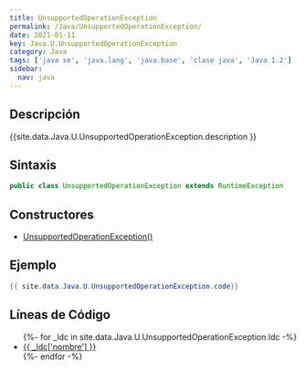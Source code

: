```yaml
---
title: UnsupportedOperationException
permalink: /Java/UnsupportedOperationException/
date: 2021-01-11
key: Java.U.UnsupportedOperationException
category: Java
tags: ['java se', 'java.lang', 'java.base', 'clase java', 'Java 1.2']
sidebar: 
  nav: java
---
```


## Descripción
{{site.data.Java.U.UnsupportedOperationException.description }}

## Sintaxis
~~~java
public class UnsupportedOperationException extends RuntimeException
~~~

## Constructores
* [UnsupportedOperationException()](/Java/UnsupportedOperationException/UnsupportedOperationException/)

## Ejemplo
~~~java
{{ site.data.Java.U.UnsupportedOperationException.code}}
~~~

## Líneas de Código
<ul>
{%- for _ldc in site.data.Java.U.UnsupportedOperationException.ldc -%}
   <li>
       <a href="{{_ldc['url'] }}">{{ _ldc['nombre'] }}</a>
   </li>
{%- endfor -%}
</ul>
